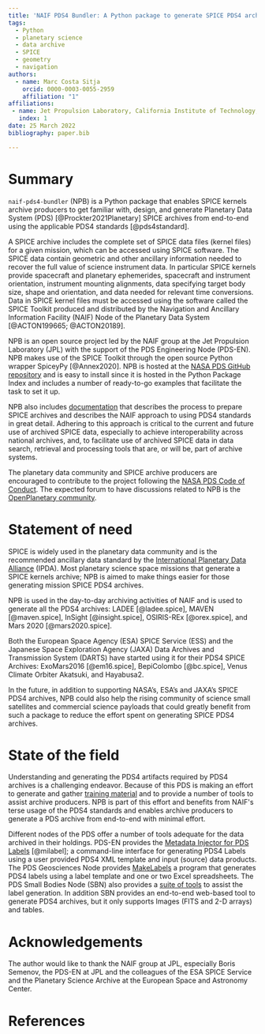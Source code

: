 ```yaml
---
title: 'NAIF PDS4 Bundler: A Python package to generate SPICE PDS4 archives'
tags:
  - Python
  - planetary science
  - data archive
  - SPICE
  - geometry
  - navigation
authors:
  - name: Marc Costa Sitja
    orcid: 0000-0003-0055-2959
    affiliation: "1"
affiliations:
 - name: Jet Propulsion Laboratory, California Institute of Technology, USA
   index: 1
date: 25 March 2022
bibliography: paper.bib

---
```


# Summary

``naif-pds4-bundler`` (NPB) is a Python package that enables SPICE kernels
archive producers to get familiar with, design, and generate Planetary Data
System (PDS) [@Prockter2021Planetary] SPICE archives from end-to-end using the
applicable PDS4 standards [@pds4standard].

A SPICE archive includes the complete set of SPICE data files (kernel files) for
a given mission, which can be accessed using SPICE software. The SPICE data
contain geometric and other ancillary information needed to recover the full
value of science instrument data. In particular SPICE kernels provide spacecraft
and planetary ephemerides, spacecraft and instrument orientation, instrument
mounting alignments, data specifying target body size, shape and orientation,
and data needed for relevant time conversions. Data in SPICE kernel files must
be accessed using the software called the SPICE Toolkit produced and distributed
by the Navigation and Ancillary Information Facility (NAIF) Node of the
Planetary Data System [@ACTON199665; @ACTON20189].

NPB is an open source project led by the NAIF group at the Jet Propulsion
Laboratory (JPL) with the support of the PDS Engineering Node (PDS-EN).
NPB makes use of the SPICE Toolkit through the open source Python wrapper
SpiceyPy [@Annex2020]. NPB is hosted at the [NASA PDS GitHub repository](https://github.com/NASA-PDS/naif-pds4-bundler) and
is easy to install since it is hosted in the Python Package Index
and includes a number of ready-to-go examples that facilitate the task to set
it up.

NPB also includes [documentation](https://nasa-pds.github.io/naif-pds4-bundler/)
that describes the process to prepare SPICE archives and describes the NAIF
approach to using PDS4 standards in great detail. Adhering to this approach is
critical to the current and future use of archived SPICE data, especially to
achieve interoperability across national archives, and, to facilitate use of
archived SPICE data in data search, retrieval and processing tools that are, or
will be, part of archive systems.

The planetary data community and SPICE archive producers are encouraged to
contribute to the project following the [NASA PDS Code of Conduct](https://github.com/NASA-PDS/.github/blob/main/CODE_OF_CONDUCT.md).
The expected forum to have discussions related to NPB is the [OpenPlanetary community](http://openplanetary.co/).


# Statement of need

SPICE is widely used in the planetary data community and is the recommended
ancillary data standard by the [International Planetary Data Alliance](https://planetarydata.org/)
(IPDA). Most planetary science space missions that generate a SPICE kernels
archive; NPB is aimed to make things easier for those generating mission SPICE
PDS4 archives.

NPB is used in the day-to-day archiving activities of NAIF and is used to
generate all the PDS4 archives: LADEE [@ladee.spice], MAVEN [@maven.spice],
InSight [@insight.spice], OSIRIS-REx [@orex.spice], and Mars 2020
[@mars2020.spice].

Both the European Space Agency (ESA) SPICE Service (ESS) and the Japanese Space
Exploration Agency (JAXA) Data Archives and Transmission System (DARTS) have
started using it for their PDS4 SPICE Archives: ExoMars2016 [@em16.spice],
BepiColombo [@bc.spice], Venus Climate Orbiter Akatsuki, and Hayabusa2.

In the future, in addition to supporting NASA’s, ESA’s and JAXA’s SPICE PDS4
archives, NPB could also help the rising community of science small satellites
and commercial science payloads that could greatly benefit from such a package
to reduce the effort spent on generating SPICE PDS4 archives.


# State of the field

Understanding and generating the PDS4 artifacts required by PDS4 archives is a
challenging endeavor. Because of this PDS is making an effort to generate and
gather [training material](https://pds.nasa.gov/datastandards/training/) and to
provide a number of tools to assist archive producers. NPB is part of this effort
and benefits from NAIF's terse usage of the PDS4 standards and enables
archive producers to generate a PDS archive from end-to-end with minimal effort.

Different nodes of the PDS offer a number of tools adequate for the data archived
in their holdings. PDS-EN provides the [Metadata Injector for PDS Labels](https://nasa-pds.github.io/mi-label/) [@milabel];
a command-line interface for generating PDS4 Labels using a user provided PDS4 XML
template and input (source) data products. The PDS Geosciences Node provides [MakeLabels](https://pds-geosciences.wustl.edu/tools/makelabels.html)
a program that generates PDS4 labels using a label template and one or two Excel
spreadsheets. The PDS Small Bodies Node (SBN) also provides a [suite of tools](https://pds-smallbodies.astro.umd.edu/tools/tools_file-label.shtml)
to assist the label generation. In addition SBN provides an end-to-end web-based
tool to generate PDS4 archives, but it only supports Images (FITS and 2-D arrays)
and tables.


# Acknowledgements

The author would like to thank the NAIF group at JPL, especially Boris
Semenov, the PDS-EN at JPL and the colleagues of the ESA SPICE Service and the
Planetary Science Archive at the European Space and Astronomy Center.

# References
